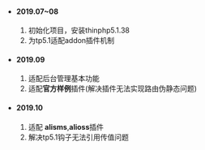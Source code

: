 * #### 2019.07~08  
  1. 初始化项目，安装thinphp5.1.38
  2. 为tp5.1适配addon插件机制
* #### 2019.09  
  1. 适配后台管理基本功能
  2. 适配**官方样例**插件(解决插件无法实现路由伪静态问题)
* #### 2019.10
  1. 适配 **alisms**,**alioss**插件
  2. 解决tp5.1钩子无法引用传值问题
